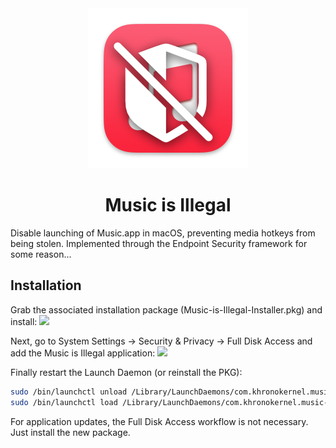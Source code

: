 <div align="center">
             <img src="extras/icons/AppIcon.png" width="256" />
             <h1>Music is Illegal</h1>
</div>


Disable launching of Music.app in macOS, preventing media hotkeys from being stolen. Implemented through the Endpoint Security framework for some reason...


## Installation

Grab the associated installation package (Music-is-Illegal-Installer.pkg) and install:
![](extras/icons/install-step-1.png)

Next, go to System Settings -> Security & Privacy -> Full Disk Access and add the Music is Illegal application:
![](extras/icons/install-step-2.png)

Finally restart the Launch Daemon (or reinstall the PKG):
```bash
sudo /bin/launchctl unload /Library/LaunchDaemons/com.khronokernel.music-is-illegal.daemon.plist
sudo /bin/launchctl load /Library/LaunchDaemons/com.khronokernel.music-is-illegal.daemon.plist
```

For application updates, the Full Disk Access workflow is not necessary. Just install the new package.